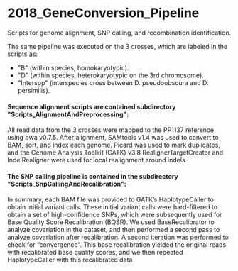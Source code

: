 # 2018_GeneConversion_Pipeline
Scripts for genome alignment, SNP calling, and recombination identification. 

The same pipeline was executed on the 3 crosses, which are labeled in the scripts as: 
* "B" (within species, homokaryotypic). 
* "D" (within species, heterokaryotypic on the 3rd chromosome). 
* "Interspp" (interspecies cross between D. pseudoobscura and D. persimilis).

#### Sequence alignment scripts are contained subdirectory "Scripts_AlignmentAndPreprocessing":
All read data from the 3 crosses were mapped to the PP1137 reference using bwa v0.7.5. After alignment, SAMtools v1.4 was used to convert to BAM, sort, and index each genome. Picard was used to mark duplicates, and the Genome Analysis Toolkit (GATK) v3.8 RealignerTargetCreator and IndelRealigner were used for local realignment around indels.

#### The SNP calling pipeline is contained in the subdirectory "Scripts_SnpCallingAndRecalibration":
In summary, each BAM file was provided to GATK’s HaplotypeCaller to obtain initial variant calls. These initial variant calls were hard-filtered to obtain a set of high-confidence SNPs, which were subsequently used for Base Quality Score Recalibration (BQSR). We used BaseRecalibrator to analyze covariation in the dataset, and then performed a second pass to analyze covariation after recalibration. A second iteration was performed to check for “convergence”. This base recalibration yielded the original reads with recalibrated base quality scores, and we then repeated HaplotypeCaller with this recalibrated data
